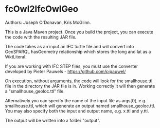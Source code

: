 # fcOwl2IfcOwlGeo

Authors: Joseph O'Donavan, Kris McGlinn. 

This is a Java Maven project. Once you build the project, you can execute the code with the resulting JAR file.

The code takes as an input an IFC turtle file and will convert into GeoSPARQL hasGeometry relationship which stores the long and lat as a WktLiteral. 

If you are working with IFC STEP files, you must use the converter developed by Pieter Pauwels - https://github.com/pipauwel/

On execution, without arguments, the code will look for the smallhouse.ttl file in the directory the JAR file is in. 
Working correctly it will then generate a "smallhouse_geoloc.ttl" file. 

Alternatively you can specify the name of the input file as args[0], e.g. smallhouse.ttl, which will generate an 
output named smallhouse_geoloc.ttl. You may also specify both the input and output name, e.g. x.ttl and y.ttl.

The output will be written into a folder "output". 
